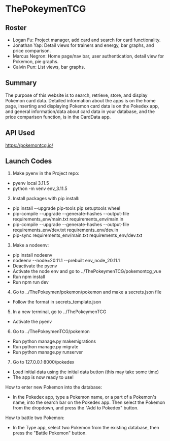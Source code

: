 # ThePokeymenTCG

## Roster
- Logan Fu: Project manager, add card and search for card functionality.
- Jonathan Yap: Detail views for trainers and energy, bar graphs, and price comparison.
- Marcus Negron: Home page/nav bar, user authentication, detail view for Pokemon, pie graphs.
- Calvin Pun: List views, bar graphs.

## Summary
The purpose of this website is to search, retrieve, store, and display Pokemon card data. Detailed information about the apps is on the home page,
inserting and displaying Pokemon card data is on the Pokedex app, and general information/data about card data in your database, and the price comparison function, is in the CardData app.

## API Used
https://pokemontcg.io/

## Launch Codes
1. Make pyenv in the Project repo:
- pyenv local 3.11.5
- python -m venv env_3.11.5
2. Install packages with pip install:
- pip install --upgrade pip-tools pip setuptools wheel
- pip-compile --upgrade --generate-hashes --output-file requirements_env/main.txt requirements_env/main.in
- pip-compile --upgrade --generate-hashes --output-file requirements_env/dev.txt requirements_env/dev.in
- pip-sync requirements_env/main.txt requirements_env/dev.txt
3. Make a nodeenv:
- pip install nodeenv
- nodeenv --node=20.11.1 --prebuilt env_node_20.11.1
- Deactivate the pyenv
- Activate the node env and go to ../ThePokeymenTCG/pokemontcg_vue
- Run npm install
- Run npm run dev
4. Go to ../ThePokeymen/pokemon/pokemon and make a secrets.json file
- Follow the format in secrets_template.json
5. In a new terminal, go to ../ThePokeymenTCG
- Activate the pyenv
6. Go to ../ThePokeymenTCG/pokemon
- Run python manage.py makemigrations
- Run python manage.py migrate
- Run python manage.py runserver
7. Go to 127.0.0.1:8000/pokedex
- Load initial data using the initial data button (this may take some time)
- The app is now ready to use!

How to enter new Pokemon into the database:
- In the Pokedex app, type a Pokemon name, or a part of a Pokemon's name, into the search bar on the Pokedex app. Then select the Pokemon from the dropdown, and press the "Add to Pokedex" button.

How to battle two Pokemon:
- In the Type app, select two Pokemon from the existing database, then press the "Battle Pokemon" button.
